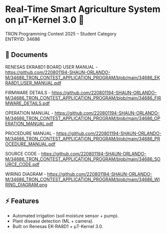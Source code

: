 # Real-Time Smart Agriculture System on µT-Kernel 3.0 🌱
TRON Programming Contest 2025 – Student Category  
ENTRYID: 34686  

## 📘 Documents
 RENESAS EKRA8D1 BOARD USER MANUAL - https://github.com/220801194-SHAUN-ORLANDO-M/34686_TRON_CONTEST_APPLICATION_PROGRAM/blob/main/34686_EKRA8D1_USER_MANUAL.pdf

 FIRMWARE DETAILS - https://github.com/220801194-SHAUN-ORLANDO-M/34686_TRON_CONTEST_APPLICATION_PROGRAM/blob/main/34686_FIRMWARE_DETAILS.pdf

 OPERATION MANUAL - https://github.com/220801194-SHAUN-ORLANDO-M/34686_TRON_CONTEST_APPLICATION_PROGRAM/blob/main/34686_OPERATION_MANUAL.pdf

 PROCEDURE MANUAL - https://github.com/220801194-SHAUN-ORLANDO-M/34686_TRON_CONTEST_APPLICATION_PROGRAM/blob/main/34686_PROCEDURE_MANUAL.pdf

 SOURCE CODE - https://github.com/220801194-SHAUN-ORLANDO-M/34686_TRON_CONTEST_APPLICATION_PROGRAM/blob/main/34686_SOURCE_CODE.pdf

 WIRING DIAGRAM - https://github.com/220801194-SHAUN-ORLANDO-M/34686_TRON_CONTEST_APPLICATION_PROGRAM/blob/main/34686_WIRING_DIAGRAM.png

## ⚡ Features
- Automated irrigation (soil moisture sensor + pump).  
- Plant disease detection (ML + camera).  
- Built on Renesas EK-RA8D1 + μT-Kernel 3.0.  
